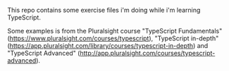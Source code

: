 This repo contains some exercise files i'm doing while i'm learning TypeScript. 

Some examples is from the Pluralsight course "TypeScript Fundamentals" (https://www.pluralsight.com/courses/typescript),
 "TypeScript in-depth" (https://app.pluralsight.com/library/courses/typescript-in-depth) and "TypeScript Advanced" 
 (http://app.pluralsight.com/courses/typescript-advanced).
